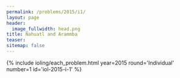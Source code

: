 ```yaml
---
permalink: /problems/2015/i1/
layout: page
header:
  image_fullwidth: head.png
title: Nahuatl and Arammba
teaser: 
sitemap: false
---
```


{% include ioling/each_problem.html year=2015 round='Individual' number=1 id='iol-2015-i-1' %}
